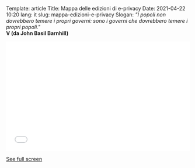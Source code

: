 Template: article
Title: Mappa delle edizioni di e-privacy
Date: 2021-04-22 10:20
lang: it
slug: mappa-edizioni-e-privacy
Slogan: <i>"I popoli non dovrebbero temere i propri governi: sono i governi che dovrebbero temere i propri popoli."</i><br/><b>V (da John Basil Barnhill)</b>

<!-- Usa height="1000px" -->


<iframe width="100%" height="300px" frameborder="0" allowfullscreen allow="geolocation" src="//umap.openstreetmap.fr/en/map/untitled-map_1017298?scaleControl=false&miniMap=false&scrollWheelZoom=false&zoomControl=true&editMode=disabled&moreControl=true&searchControl=null&tilelayersControl=null&embedControl=null&datalayersControl=true&onLoadPanel=undefined&captionBar=false&captionMenus=true"></iframe><p><a href="//umap.openstreetmap.fr/en/map/untitled-map_1017298?scaleControl=false&miniMap=false&scrollWheelZoom=true&zoomControl=true&editMode=disabled&moreControl=true&searchControl=null&tilelayersControl=null&embedControl=null&datalayersControl=true&onLoadPanel=undefined&captionBar=false&captionMenus=true">See full screen</a></p>



<!-- p><a href="http://umap.openstreetmap.fr/it/map/eprivacy-3_58511">Visualizza a schermo intero</a></p>
<iframe width="100%" height="1000px" frameBorder="0" allowfullscreen src="http://umap.openstreetmap.fr/it/map/eprivacy-3_58511?scaleControl=true&miniMap=true&scrollWheelZoom=true&zoomControl=true&allowEdit=false&moreControl=false&searchControl=null&tilelayersControl=null&embedControl=null&datalayersControl=true&onLoadPanel=undefined&captionBar=false"></iframe -->


<!--

Bisogna modificare questo foglio elettronico qui per aggiornare i dati della mappa


https://ethercalc.net/17whurbqij

-->
